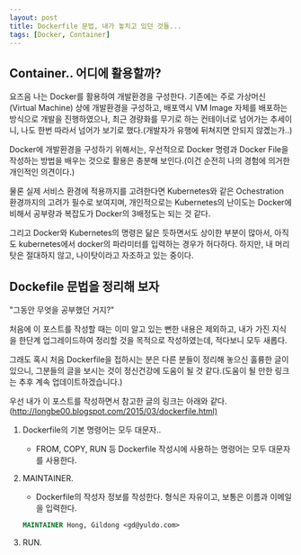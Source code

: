 ```yaml
---
layout: post
title: Dockerfile 문법, 내가 놓치고 있던 것들...
tags: [Docker, Container]
---
```


## Container.. 어디에 활용할까?

요즈음 나는 Docker를 활용하여 개발환경을 구성한다. 기존에는 주로 가상머신(Virtual Machine) 상에 개발환경을 구성하고, 배포역시 VM Image 자체를 배포하는 방식으로 개발을 진행하였으나, 최근  경량화를 무기로 하는 컨테이너로 넘어가는 추세이니, 나도 한번 따라서 넘어가 보기로 했다.(개발자가 유행에 뒤쳐지면 안되지 않곘는가..)

Docker에 개발환경을 구성하기 위해서는, 우선적으로 Docker 명령과 Docker File을 작성하는 방법을 배우는 것으로 활용은 충분해 보인다.(이건 순전히 나의 경험에 의거한 개인적인 의견이다.)

물론 실제 서비스 환경에 적용까지를 고려한다면 Kubernetes와 같은 Ochestration 환경까지의 고려가 필수로 보여지며, 개인적으로는 Kubernetes의 난이도는 Docker에 비해서 공부량과 복잡도가 Docker의 3배정도는 되는 것 같다.

그리고 Docker와 Kubernetes의 명령은 닮은 듯하면서도 상이한 부분이 많아서, 아직도 kubernetes에서 docker의 파라미터를 입력하는 경우가 허다하다. 하지만, 내 머리탓은 절대하지 않고, 나이탓이라고 자조하고 있는 중이다.

## Dockefile 문법을 정리해 보자

"그동안 무엇을 공부했던 거지?"

처음에 이 포스트를 작성할 때는 이미 알고 있는 뻔한 내용은 제외하고, 내가 가진 지식을 한단계 업그레이드하여 정리할 것을 목적으로 작성하였는데, 적다보니 모두 새롭다.

그래도 혹시 처음 Dockerfile을 접하시는 분은 다른 분들이 정리해 놓으신 훌륭한 글이 있으니, 그분들의 글을 보시는 것이 정신건강에 도움이 될 것 같다.(도움이 될 만한 링크는 추후 계속 업데이트하겠습니다.)

우선 내가 이 포스트를 작성하면서 참고한 글의 링크는 아래와 같다.(<http://longbe00.blogspot.com/2015/03/dockerfile.html)>

1. Dockerfile의 기본 명령어는 모두 대문자..

    * FROM, COPY, RUN 등 Dockerfile 작성시에 사용하는 명령어는 모두 대문자를 사용한다.

2. MAINTAINER.

    * Dockerfile의 작성자 정보를 작성한다. 형식은 자유이고, 보통은 이름과 이메일을 입력한다.

    ```dockerfile
    MAINTAINER Hong, Gildong <gd@yuldo.com>
    ```

3. RUN.
